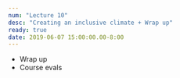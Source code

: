 ```yaml
---
num: "Lecture 10"
desc: "Creating an inclusive climate + Wrap up"
ready: true
date: 2019-06-07 15:00:00.00-8:00
---
```


* Wrap up
* Course evals